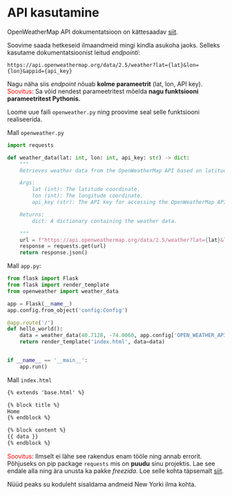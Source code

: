 # API kasutamine

OpenWeatherMap API dokumentatsioon on kättesaadav [siit](https://openweathermap.org/current).

Soovime saada hetkeseid ilmaandmeid mingi kindla asukoha jaoks. Selleks kasutame dokumentatsioonist leitud _endpointi_:
```
https://api.openweathermap.org/data/2.5/weather?lat={lat}&lon={lon}&appid={api_key}
```

Nagu näha siis _endpoint_ nõuab **kolme parameetrit** (lat, lon, API key). 
<span style="color: red">Soovitus</span>: Sa võid nendest parameetritest mõelda **nagu funktsiooni parameetritest Pythonis.**

Loome uue faili `openweather.py` ning proovime seal selle funktsiooni realiseerida.

Mall `openweather.py`
```python 
import requests

def weather_data(lat: int, lon: int, api_key: str) -> dict:
    """
    Retrieves weather data from the OpenWeatherMap API based on latitude and longitude coordinates.

    Args:
        lat (int): The latitude coordinate.
        lon (int): The longitude coordinate.
        api_key (str): The API key for accessing the OpenWeatherMap API.

    Returns:
        dict: A dictionary containing the weather data.

    """
    url = f"https://api.openweathermap.org/data/2.5/weather?lat={lat}&lon={lon}&appid={api_key}"
    response = requests.get(url)
    return response.json()
```

Mall `app.py`:
```python
from flask import Flask
from flask import render_template
from openweather import weather_data

app = Flask(__name__)
app.config.from_object('config:Config')

@app.route('/')
def hello_world():
    data = weather_data(40.7128, -74.0060, app.config['OPEN_WEATHER_API_KEY'])
    return render_template('index.html', data=data)


if __name__ == '__main__':
    app.run()

```

Mall `index.html`
```html
{% extends 'base.html' %}

{% block title %}
Home
{% endblock %}

{% block content %}
{{ data }}
{% endblock %}
```

<span style="color: red">Soovitus</span>: Ilmselt ei lähe see rakendus enam tööle ning annab errorit. Põhjuseks on pip package `requests` mis on **puudu** sinu projektis. Lae see endale alla ning ära unusta ka pakke _freezida_. Loe selle kohta täpsemalt [siit](https://pip.pypa.io/en/stable/cli/pip_freeze/). 

Nüüd peaks su koduleht sisaldama andmeid New Yorki ilma kohta.